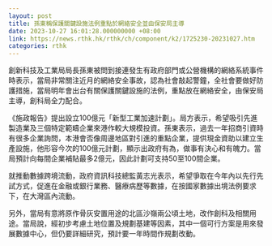 ```yaml
---
layout: post
title: 孫東稱保護關鍵設施法例重點於網絡安全並由保安局主導
date: 2023-10-27 16:01:28.000000000 +08:00
link: https://news.rthk.hk/rthk/ch/component/k2/1725230-20231027.htm
categories: rthk
---
```


創新科技及工業局局長孫東被問到接連發生有政府部門或公營機構的網絡系統事件時表示，當局非常關注近月的網絡安全事故，認為社會敲起警鐘，全社會要做好防護措施，當局明年會出台有關保護關鍵設施的法例，重點放在網絡安全，由保安局主導，創科局全力配合。

《施政報告》提出設立100億元「新型工業加速計劃」。局方表示，希望吸引先進製造業及三個特定範疇企業來港作較大規模投資。孫東表示，過去一年招商引資時有很多企業詢問，本港會否像周邊地區對引進的重點企業，提供現金資助以建立生產設施，他形容今次的100億元計劃，顯示出政府有為，做事有決心和有魄力。當局預計向每間企業補貼最多2億元，因此計劃可支持50至100間企業。

就推動數據跨境流動，政府資訊科技總監黃志光表示，希望爭取在今年內以先行先試方式，促進在金融或銀行業務、醫療病歷等數據，在按國家數據出境法例要求下，在大灣區內流動。

另外，當局有意將原作骨灰安置用途的北區沙嶺兩公頃土地，改作創科及相關用途。當局說，經初步考慮土地位置及規劃基建等因素，其中一個可行方案是用來發展數據中心，但仍要詳細研究，預計要一年時間作規劃改動。
